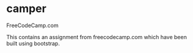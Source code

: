 # camper
FreeCodeCamp.com

This contains an assignment from freecodecamp.com which have been built using bootstrap.
